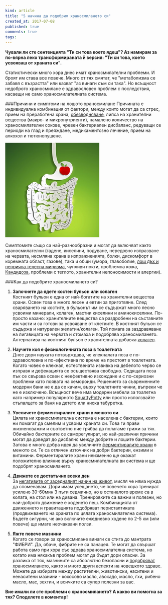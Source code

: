 ```yaml
---
kind: article
title: "5 начина да подобрим храносмилането си"
created_at: 2017-07-08
published: true
comments: true
tags:
--- 
```

**Чували ли сте сентенцията "Ти си това което ядеш"? Аз намирам за по-вярна леко трансформираната й версия: "Ти си това, което усвояваш от храната си".**

Статистически много хора днес имат храносмилателни проблеми. И броят им става все повече. Много от тях смятат, че "метаболизма се забавя с възрастта" или казват "аз винаги съм си така". Но всъщност недоброто храносмилане е здравословен проблем с последствия, касаещи не само храносмилателната система.

###Причини и симптоми на лошото храносмилане
Причината е индивидуална комбинация от фактори, между които могат да са стрес, прием на преработена храна, [обезводняване](http://www.bezkaries.com/blog/2017-01-16-%D0%B2%D0%BE%D0%B4%D0%B0/), липса на хранителни вещества (макро- и микронутриенти), намалено количество на храносмилателни сокове, чревен бактериален дисбаланс, редуващи се периоди на глад и преяждане, медикаментозно лечение, прием на алкохол и тютюнопушене.

![digest](/images/posts/digest.jpg)

<!-- more -->

Симптомите също са най-разнообразни и могат да включват както храносмилателни (гадене, киселини, подуване, нередовно изпразване на червата, несмляна храна в изпражненията, болки, дискомфорт в коремната област, газове), така и общи (умора, главоболие, [лош дъх и неприяна телесна миризма](http://www.bezkaries.com/blog/2015-01-21-%D1%81%D1%8A%D0%B2%D0%B5%D1%82%D0%B8-%D0%BB%D0%BE%D1%88-%D0%B4%D1%8A%D1%85/), чупливи нокти, проблемна кожа, [Кандидоза](http://www.bezkaries.com/blog/2017-01-31-%D0%B1%D1%8F%D0%BB-%D0%B5%D0%B7%D0%B8%D0%BA/), проблеми с теглото, хранителни непоносимости и алергии).

###Как да подобрите храносмилането си?
1. **Започнете да ядете костен бульон или колаген**<br />
Костният бульон е една от най-богатите на хранителни вещества храни. Освен това е много лесен и евтин за приготвяне. След сваряването на костите, в бульонът им се съдържат много лесно усвоими минерали, колаген, мастни киселини и аминокиселини. По-просто казано: хранителните вещества са раздробени на съставните им части и са готови за усвояване от клетките. В костният бульон се съдържа и натурален желатин/колаген. Той помага за заздравяване на лигавицата на червата и стомаха и подобрява храносмилането. Алтернатива на костният бульон е хранителната добавка [колаген](http://www.bezkaries.com/blog/2017-03-12-%D0%BF%D0%B5%D1%82-%D0%BF%D1%80%D0%B8%D1%87%D0%B8%D0%BD%D0%B8-%D0%B4%D0%B0-%D0%BF%D1%80%D0%B8%D0%B5%D0%BC%D0%B0%D0%BC%D0%B5-%D0%BA%D0%BE%D0%BB%D0%B0%D0%B3%D0%B5%D0%BD/).

2. **Научете коя е физиологичната поза в тоалетната**<br />
Днес дори науката потвърждава, че клекналата поза е по-здравословна и по-ефективна по време на престоят в тоалетната. Когато човек е клекнал, естествената извивка на дебелото черво се изправя и дефекацията се осъществява свободно. Седящата поза пък се свързва освен с неефективно изхождане и с по-сериозни проблеми като появата на хемороиди. Решението за съвременните модерни бани не е да се качим, върху тоалетните чинии, въпреки че не е изключено. Всъщност вече има модерни мебели за тоалетна като например популярното [SquattyPotty](http://amzn.to/2pPeNl6) или просто използвайте стъпалцето за баня на детето или ниска табуретка.

3. **Увеличете ферментиралите храни в менюто си**<br />
Цялата ни храносмилателна система е населена с бактерии, които ни помагат да смелим и усвоим храната си. Това ги прави жизненоважни и съответно ние трябва да полагаме грижи за тях. Обичайно бактериите се саморегулират, но най-различни причини могат да доведат до дисбалнс между добрите и лошите бактерии. Затова е много добра идея да увеличите [ферментиралите храни](http://www.bezkaries.com/blog/2014-10-14-%D1%84%D0%B5%D1%80%D0%BC%D0%B5%D0%BD%D1%82%D0%B8%D1%80%D0%B0%D0%BB%D0%B8-%D1%85%D1%80%D0%B0%D0%BD%D0%B8/) в менюто си. Те са отличен източник на добри бактерии, ензими и витамини. Ферментиралите храни неизменно ще окажат положително влияние върху храносмилателната ви система и ще подобрят храносмилането.

4. **Движете се достатъчно всеки ден**<br />
За [негативите от заседналият начин на живот](http://www.bezkaries.com/blog/2014-10-28-%D0%BB%D0%B8%D0%BF%D1%81%D0%B0-%D0%BD%D0%B0-%D0%B4%D0%B2%D0%B8%D0%B6%D0%B5%D0%BD%D0%B8%D0%B5/), мисля че няма нужда да споменавам. Дори имам усещането, че повечето хора тренират усилено 30-60мин 3 пъти седмично, но в останалото време са в колата, на стол или на дивана. Тренировките са важни и полезни, но най-доброто движение е ходенето пеш. Комбинацията от движението и гравитацията подобряват перисталтиката (продвижването на храната по цялата храносмилателна система). Бъдете сигурни, че ако включите ежедневно ходене по 2-5 км (или повече) ще имате неочаквани ползи.

5. **Яжте повече мазнини**<br />
Когато се говори за храносмилане винаги се стига до мантрата "ФИБРИ". Да, обаче, фибрите не са панацея. Те могат да свършат работа само при хора със здрава храносмилателна система, но когато има някакъв проблем могат да бъдат дори опасни. За разлика от тях, мазнините са абсолютно безопасни и [подобряват храносмилането, както и много други аспекти на човешкото здраве](http://www.bezkaries.com/blog/2016-05-25-%D0%BA%D0%B0%D0%BA-%D0%B4%D0%B0-%D0%B8%D0%BC%D0%B0%D0%BC%D0%B5-%D0%B7%D0%B4%D1%80%D0%B0%D0%B2%D0%B8-%D0%B4%D0%B5%D1%86%D0%B0/). Можете да избирате между растителни, животински, наситени и ненаситени мазнини - кокосово масло, авокадо, масло, гхи, рибено масло, мас, зехтин, и всичките са супер полезни за вас.

**Вие имали ли сте проблеми с храносмилането? А какво ви помогна за тях? Споделете в коментар!**

